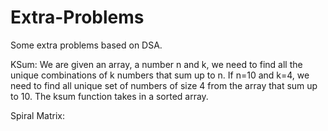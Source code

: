 # Extra-Problems
Some extra problems based on DSA.

KSum: We are given an array, a number n and k, we need to find all the unique combinations of k numbers that sum up to n. If n=10 and k=4, we need to find all unique set of 
numbers of size 4 from the array that sum up to 10. The ksum function takes in a sorted array.

Spiral Matrix: 
